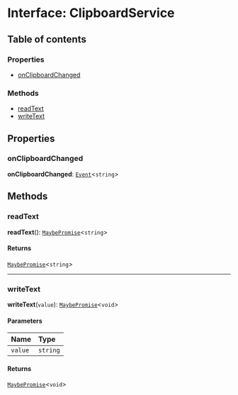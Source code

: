 # Interface: ClipboardService

## Table of contents

### Properties

* [onClipboardChanged](/auto-docs/free-layout-editor/interfaces/ClipboardService.md#onclipboardchanged)

### Methods

* [readText](/auto-docs/free-layout-editor/interfaces/ClipboardService.md#readtext)
* [writeText](/auto-docs/free-layout-editor/interfaces/ClipboardService.md#writetext)

## Properties

### onClipboardChanged

**onClipboardChanged**: [`Event`](/auto-docs/free-layout-editor/interfaces/Event-1.md)<`string`>

## Methods

### readText

**readText**(): [`MaybePromise`](/auto-docs/free-layout-editor/types/MaybePromise.md)<`string`>

#### Returns

[`MaybePromise`](/auto-docs/free-layout-editor/types/MaybePromise.md)<`string`>

***

### writeText

**writeText**(`value`): [`MaybePromise`](/auto-docs/free-layout-editor/types/MaybePromise.md)<`void`>

#### Parameters

| Name | Type |
| :------ | :------ |
| `value` | `string` |

#### Returns

[`MaybePromise`](/auto-docs/free-layout-editor/types/MaybePromise.md)<`void`>
